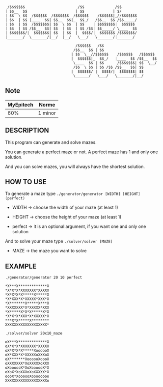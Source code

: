 ```
 /$$$$$$$                        /$$              /$$                
| $$__  $$                      | $$             | $/                
| $$  \ $$  /$$$$$$  /$$$$$$$  /$$$$$$    /$$$$$$|_//$$$$$$$         
| $$  | $$ |____  $$| $$__  $$|_  $$_/   /$$__  $$ /$$_____/         
| $$  | $$  /$$$$$$$| $$  \ $$  | $$    | $$$$$$$$|  $$$$$$          
| $$  | $$ /$$__  $$| $$  | $$  | $$ /$$| $$_____/ \____  $$         
| $$$$$$$/|  $$$$$$$| $$  | $$  |  $$$$/|  $$$$$$$ /$$$$$$$/         
|_______/  \_______/|__/  |__/   \___/   \_______/|_______/          
                                                                     
                                /$$$$$$   /$$                        
                               /$$__  $$ | $$                        
                              | $$  \__//$$$$$$    /$$$$$$   /$$$$$$ 
                              |  $$$$$$|_  $$_/   |____  $$ /$$__  $$
                               \____  $$ | $$      /$$$$$$$| $$  \__/
                               /$$  \ $$ | $$ /$$ /$$__  $$| $$      
                              |  $$$$$$/ |  $$$$/|  $$$$$$$| $$      
                               \______/   \___/   \_______/|__/      
```

## Note

| MyEpitech | Norme |
|--|--|
| 60% | 1 minor | 11.1

DESCRIPTION
---
This program can generate and solve mazes.

You can generate a perfect maze or not. A perfect maze has 1 and only one solution.

And you can solve mazes, you will always have the shortest solution.

HOW TO USE
---
To generate a maze type `./generator/generator [WIDTH] [HEIGHT] (perfect)`

- WIDTH -> choose the width of your maze (at least 1)

- HEIGHT -> choose the height of your maze (at least 1)

- perfect -> It is an optional argument, if you want one and only one solution

And to solve your maze type `./solver/solver [MAZE]`

- MAZE -> the maze you want to solve

EXAMPLE
---
```
./generator/generator 20 10 perfect

*X***X*************X
*X*X*X*XXXXXXX*XXXXX
*X*X*X*X*****X*****X
*X*XXX*X*XXXXX*XXX*X
*X*******X*****X***X
*XXXXXXX*X*XXXXX*XXX
*X*****X*X*X*****X*X
*X*X*X*XXX*X*XXXXX*X
***X*X*****X********
XXXXXXXXXXXXXXXXXXX*

./solver/solver 20x10_maze

oX***X*************X
oX*X*X*XXXXXXX*XXXXX
oX*X*X*X*****XoooooX
oX*XXX*X*XXXXXoXXXoX
oX*******XoooooXoooX
oXXXXXXX*XoXXXXXoXXX
oXoooooX*XoXoooooX*X
oXoX*XoXXXoXoXXXXX*X
oooX*XoooooXoooooooo
XXXXXXXXXXXXXXXXXXXo
```
